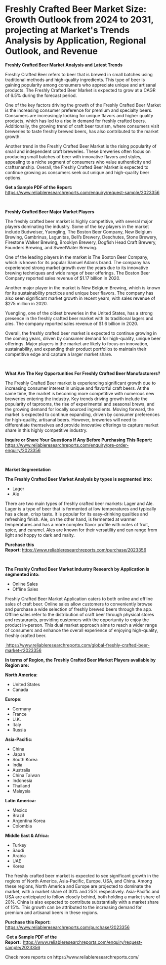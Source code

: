 <p><h1>Freshly Crafted Beer Market Size: Growth Outlook from 2024 to 2031, projecting at Market's Trends Analysis by Application, Regional Outlook, and Revenue</h1></p><p><strong>Freshly Crafted Beer Market Analysis and Latest Trends</strong></p>
<p><p>Freshly Crafted Beer refers to beer that is brewed in small batches using traditional methods and high-quality ingredients. This type of beer is gaining popularity among consumers who appreciate unique and artisanal products. The Freshly Crafted Beer Market is expected to grow at a CAGR of 6.5% during the forecast period.</p><p>One of the key factors driving the growth of the Freshly Crafted Beer Market is the increasing consumer preference for premium and specialty beers. Consumers are increasingly looking for unique flavors and higher quality products, which has led to a rise in demand for freshly crafted beers. Additionally, the growing trend of craft beer tourism, where consumers visit breweries to taste freshly brewed beers, has also contributed to the market growth.</p><p>Another trend in the Freshly Crafted Beer Market is the rising popularity of small and independent craft breweries. These breweries often focus on producing small batches of beer with innovative flavors and styles, appealing to a niche segment of consumers who value authenticity and craftsmanship. Overall, the Freshly Crafted Beer Market is expected to continue growing as consumers seek out unique and high-quality beer options.</p></p>
<p><strong>Get a Sample PDF of the Report:&nbsp;</strong> <a href="https://www.reliableresearchreports.com/enquiry/request-sample/2023356">https://www.reliableresearchreports.com/enquiry/request-sample/2023356</a></p>
<p>&nbsp;</p>
<p><strong>Freshly Crafted Beer Major Market Players</strong></p>
<p><p>The freshly crafted beer market is highly competitive, with several major players dominating the industry. Some of the key players in the market include Budweiser, Yuengling, The Boston Beer Company, New Belgium Brewing, Gambrinus, Lagunitas, Bell’s Brewery, Deschutes, Stone Brewery, Firestone Walker Brewing, Brooklyn Brewery, Dogfish Head Craft Brewery, Founders Brewing, and SweetWater Brewing.</p><p>One of the leading players in the market is The Boston Beer Company, which is known for its popular Samuel Adams brand. The company has experienced strong market growth over the years due to its innovative brewing techniques and wide range of beer offerings. The Boston Beer Company reported sales revenue of $1.17 billion in 2020.</p><p>Another major player in the market is New Belgium Brewing, which is known for its sustainability practices and unique beer flavors. The company has also seen significant market growth in recent years, with sales revenue of $275 million in 2020.</p><p>Yuengling, one of the oldest breweries in the United States, has a strong presence in the freshly crafted beer market with its traditional lagers and ales. The company reported sales revenue of $1.6 billion in 2020.</p><p>Overall, the freshly crafted beer market is expected to continue growing in the coming years, driven by consumer demand for high-quality, unique beer offerings. Major players in the market are likely to focus on innovation, sustainability, and expanding their product portfolios to maintain their competitive edge and capture a larger market share.</p></p>
<p>&nbsp;</p>
<p><strong>What Are The Key Opportunities For Freshly Crafted Beer Manufacturers?</strong></p>
<p><p>The Freshly Crafted Beer market is experiencing significant growth due to increasing consumer interest in unique and flavorful craft beers. At the same time, the market is becoming more competitive with numerous new breweries entering the industry. Key trends driving growth include the popularity of taprooms, the rise of experimental and seasonal brews, and the growing demand for locally sourced ingredients. Moving forward, the market is expected to continue expanding, driven by consumer preferences for high-quality, artisanal beers. However, breweries will need to differentiate themselves and provide innovative offerings to capture market share in this highly competitive industry.</p></p>
<p><strong>Inquire or Share Your Questions If Any Before Purchasing This Report:</strong> <a href="https://www.reliableresearchreports.com/enquiry/pre-order-enquiry/2023356">https://www.reliableresearchreports.com/enquiry/pre-order-enquiry/2023356</a></p>
<p>&nbsp;</p>
<p><strong>Market Segmentation</strong></p>
<p><strong>The Freshly Crafted Beer Market Analysis by types is segmented into:</strong></p>
<p><ul><li>Lager</li><li>Ale</li></ul></p>
<p><p>There are two main types of freshly crafted beer markets: Lager and Ale. Lager is a type of beer that is fermented at low temperatures and typically has a clean, crisp taste. It is popular for its easy-drinking qualities and refreshing finish. Ale, on the other hand, is fermented at warmer temperatures and has a more complex flavor profile with notes of fruit, spice, and caramel. Ales are known for their versatility and can range from light and hoppy to dark and malty.</p></p>
<p><strong>Purchase this Report:&nbsp;</strong><a href="https://www.reliableresearchreports.com/purchase/2023356">https://www.reliableresearchreports.com/purchase/2023356</a></p>
<p>&nbsp;</p>
<p><strong>The Freshly Crafted Beer Market Industry Research by Application is segmented into:</strong></p>
<p><ul><li>Online Sales</li><li>Offline Sales</li></ul></p>
<p><p>Freshly Crafted Beer Market Application caters to both online and offline sales of craft beer. Online sales allow customers to conveniently browse and purchase a wide selection of freshly brewed beers through the app. Offline sales refer to the distribution of craft beer through physical stores and restaurants, providing customers with the opportunity to enjoy the product in-person. This dual market approach aims to reach a wider range of consumers and enhance the overall experience of enjoying high-quality, freshly crafted beer.</p></p>
<p><a href="https://www.reliableresearchreports.com/global-freshly-crafted-beer-market-r2023356">&nbsp;https://www.reliableresearchreports.com/global-freshly-crafted-beer-market-r2023356</a></p>
<p><strong>In terms of Region, the Freshly Crafted Beer Market Players available by Region are:</strong></p>
<p>
    <p> <strong> North America: </strong>
        <ul>
            <li>United States</li>
            <li>Canada</li>
        </ul>
        </p> 
    <p> <strong> Europe: </strong>
        <ul>
            <li>Germany</li>
            <li>France</li>
            <li>U.K.</li>
            <li>Italy</li>
            <li>Russia</li>
        </ul>
        </p> 
    <p> <strong> Asia-Pacific: </strong>
        <ul>
            <li>China</li>
            <li>Japan</li>
            <li>South Korea</li>
            <li>India</li>
            <li>Australia</li>
            <li>China Taiwan</li>
            <li>Indonesia</li>
            <li>Thailand</li>
            <li>Malaysia</li>
        </ul>
        </p> 
    <p> <strong> Latin America: </strong>
        <ul>
            <li>Mexico</li>
            <li>Brazil</li>
            <li>Argentina Korea</li>
            <li>Colombia</li>
        </ul>
        </p> 
    <p> <strong> Middle East & Africa: </strong>
        <ul>
            <li>Turkey</li>
            <li>Saudi</li>
            <li>Arabia</li>
            <li>UAE</li>
            <li>Korea</li>
        </ul>
    </p>
    </p>
<p><p>The freshly crafted beer market is expected to see significant growth in the regions of North America, Asia-Pacific, Europe, USA, and China. Among these regions, North America and Europe are projected to dominate the market, with a market share of 30% and 25% respectively. Asia-Pacific and USA are anticipated to follow closely behind, both holding a market share of 20%. China is also expected to contribute substantially with a market share of 15%. This growth can be attributed to the increasing demand for premium and artisanal beers in these regions.</p></p>
<p><strong>Purchase this Report: </strong><a href="https://www.reliableresearchreports.com/purchase/2023356">https://www.reliableresearchreports.com/purchase/2023356</a></p>
<p>&nbsp;<strong>Get a Sample PDF of the Report:&nbsp;&nbsp;</strong><a href="https://www.reliableresearchreports.com/enquiry/request-sample/2023356">https://www.reliableresearchreports.com/enquiry/request-sample/2023356</a></p>
<p><strong></strong></p>
<p>Check more reports on https://www.reliableresearchreports.com/</p>